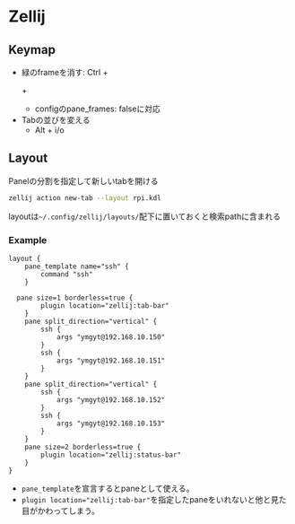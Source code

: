 # Zellij

## Keymap

* 緑のframeを消す: Ctrl + <p> + <z>
  * configのpane_frames: falseに対応
* Tabの並びを変える
  * Alt + i/o

## Layout

Panelの分割を指定して新しいtabを開ける

```sh
zellij action new-tab --layout rpi.kdl
```

layoutは`~/.config/zellij/layouts/`配下に置いておくと検索pathに含まれる

### Example

```kdl
layout {
	pane_template name="ssh" {
		command "ssh"
	}

  pane size=1 borderless=true {
		plugin location="zellij:tab-bar"
	}
	pane split_direction="vertical" {
		ssh {
			args "ymgyt@192.168.10.150"
		}
		ssh {
			args "ymgyt@192.168.10.151"			
		}
	}
	pane split_direction="vertical" {
		ssh {
			args "ymgyt@192.168.10.152"
		}
		ssh {
			args "ymgyt@192.168.10.153"			
		}
	}
	pane size=2 borderless=true {
		plugin location="zellij:status-bar"
	}
}
```

* `pane_template`を宣言するとpaneとして使える。
* `plugin location="zellij:tab-bar"`を指定したpaneをいれないと他と見た目がかわってしまう。
